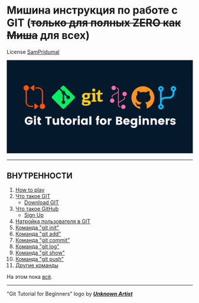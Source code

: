 # Мишина инструкция по работе с GIT (~~только для полных ZERO как Миша~~ для всех)

License [SamPridumal](license.md)

![GIT for beginners Logo](./Пикчи/image8_0e61d0dad8.png)

---

## ВНУТРЕННОСТИ
1. [How to play](howtoplay.md)
2. [Что такое GIT](whatisgit.md)
    - [Download GIT](https://git-scm.com/downloads)
3. [Что такое GitHub](whatisgithub.md)
    - [Sign Up](https://github.com/)
4. [Натройка пользователя в GIT](nastroika.md)
5. [Команда "git init"](cloning.md)
6. [Команда "git add"](whatisadd.md)
7. [Команда "git commit"](whatisgicommit.md)
8. [Команда "git log"](whatisgitlog.md)
9. [Команда "git show"](gitshow.md)
10. [Команда "git push"](gitpush.md)
11. [Другие команды](othercommands.md)

На этом пока [всё](./Пикчи/i.webp).

---

"Git Tutorial for Beginners" logo by ***[Unknown Artist][ссыль на сайт, откуда взял картинку]***

[ссыль на сайт, откуда взял картинку]: https://www.datacamp.com/tutorial/github-and-git-tutorial-for-beginners